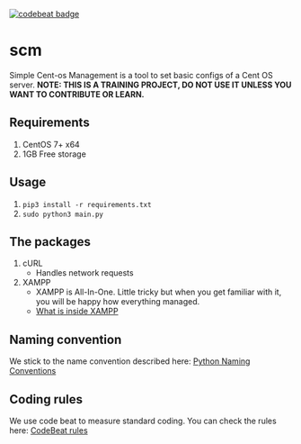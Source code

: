 [![codebeat badge](https://codebeat.co/badges/82f490f7-cebb-485e-a80b-db8c14c7fdb8)](https://codebeat.co/projects/github-com-ali-heidari-scm-master)

# scm

Simple Cent-os Management is a tool to set basic configs of a Cent OS server.
**NOTE: THIS IS A TRAINING PROJECT, DO NOT USE IT UNLESS YOU WANT TO CONTRIBUTE OR LEARN.**

## Requirements

1. CentOS 7+ x64
2. 1GB Free storage 

## Usage

1. `pip3 install -r requirements.txt`
2. `sudo python3 main.py`

## The packages

1. cURL
    * Handles network requests
2. XAMPP
    * XAMPP is All-In-One. Little tricky but when you get familiar with it, you will be happy how everything managed.
    * [What is inside XAMPP](https://en.wikipedia.org/wiki/XAMPP#Components)

## Naming convention

We stick to the name convention described here:
[Python Naming Conventions](https://visualgit.readthedocs.io/en/latest/pages/naming_convention.html)

## Coding rules

We use code beat to measure standard coding. You can check the rules here:
[CodeBeat rules](https://hub.codebeat.co/docs/language-supported)
